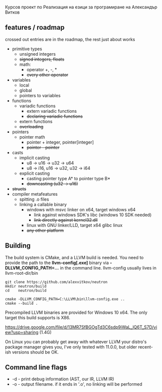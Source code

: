 Курсов проект по Реализация на езици за програмиране на Александър Витков 

## features / roadmap
crossed out entries are in the roadmap, the rest just about works
- primitive types
	- unsigned integers
	- ~~signed integers, floats~~
	- math:
		- operator +, -, *
		- ~~every other operator~~
- variables
	- local
	- global
    - pointers to variables
- functions
	- variadic functions
		- extern variadic functions
		- ~~declaring variadic functions~~
	- extern functions
	- ~~overloading~~
- pointers
	- pointer math
		- pointer + integer, pointer[integer]
		- ~~pointer - pointer~~
- casts
	- implicit casting
		- u8 -> u16 -> u32 -> u64
		- u8 -> i16, u16 -> u32, u32 -> i64
	- explicit casting
		- casting pointer type A* to pointer type B*
		- ~~downcasting (u32 -> u16)~~
- ~~structs~~
- compiler metafeatures
    - spitting .o files
	- linking a callable binary
		- windows with msvc linker on x64, target windows x64
			- link against windows SDK's libc (windows 10 SDK needed)
			- ~~link directly against kernel32.dll~~
		- linux with GNU linker/LLD, target x64 glibc linux
		- ~~any other platform~~


## Building
The build system is CMake, and a LLVM build is needed. You need to provide the path to the **llvm-config[.exe]** binary via **-DLLVM_CONFIG_PATH=...** in the command line. llvm-config usually lives in llvm-root-dir/bin
```
git clone https://github.com/alexvitkov/neutron
mkdir neutron/build
cd    neutron/build

cmake -DLLVM_CONFIG_PATH=C:\LLVM\bin\llvm-config.exe ..
cmake --build .
```

Precompiled LLVM binaries are provided for Windows 10 x64. The only target this build supports is X86.

<https://drive.google.com/file/d/13MR7SfBGOgTd3C6sdp9iWaL_lQ6T_S7D/view?usp=sharing> (1.4G)

On Linux you can probably get away with whatever LLVM your distro's package manager gives you, I've only tested with 11.0.0, but older recent-ish versions should be OK.

## Command line flags
-   -d - print debug information (AST, our IR, LLVM IR)
-   -o - output filename. if it ends in '.o', no linking will be performed
